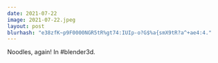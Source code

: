 ```yaml
---
date: 2021-07-22
image: 2021-07-22.jpeg
layout: post
blurhash: "e38zfK~p9F0000NGR5tR%gt74:IUIp-o?G$%a{smX9tR?a^+ae4:4."
---
```


Noodles, again! In #blender3d.
